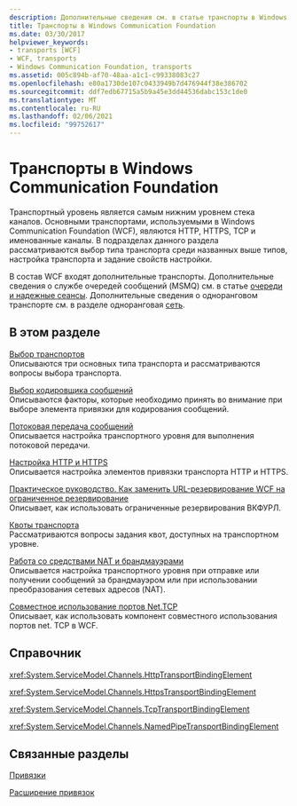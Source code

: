 ```yaml
---
description: Дополнительные сведения см. в статье транспорты в Windows Communication Foundation
title: Транспорты в Windows Communication Foundation
ms.date: 03/30/2017
helpviewer_keywords:
- transports [WCF]
- WCF, transports
- Windows Communication Foundation, transports
ms.assetid: 005c894b-af70-48aa-a1c1-c99338083c27
ms.openlocfilehash: e80a1730de107c0433949b7d476944f38e386702
ms.sourcegitcommit: ddf7edb67715a5b9a45e3dd44536dabc153c1de0
ms.translationtype: MT
ms.contentlocale: ru-RU
ms.lasthandoff: 02/06/2021
ms.locfileid: "99752617"
---
```

# <a name="transports-in-windows-communication-foundation"></a>Транспорты в Windows Communication Foundation

Транспортный уровень является самым нижним уровнем стека каналов. Основными транспортами, используемыми в Windows Communication Foundation (WCF), являются HTTP, HTTPS, TCP и именованные каналы. В подразделах данного раздела рассматриваются выбор типа транспорта среди названных выше типов, настройка транспорта и задание свойств настройки.  
  
 В состав WCF входят дополнительные транспорты. Дополнительные сведения о службе очередей сообщений (MSMQ) см. в статье [очереди и надежные сеансы](queues-and-reliable-sessions.md). Дополнительные сведения о одноранговом транспорте см. в разделе одноранговая [сеть](peer-to-peer-networking.md).  
  
## <a name="in-this-section"></a>В этом разделе  

 [Выбор транспортов](choosing-a-transport.md)  
 Описываются три основных типа транспорта и рассматриваются вопросы выбора транспорта.  
  
 [Выбор кодировщика сообщений](choosing-a-message-encoder.md)  
 Описываются факторы, которые необходимо принять во внимание при выборе элемента привязки для кодирования сообщений.  
  
 [Потоковая передача сообщений](streaming-message-transfer.md)  
 Описывается настройка транспортного уровня для выполнения потоковой передачи.  
  
 [Настройка HTTP и HTTPS](configuring-http-and-https.md)  
 Описывается настройка элементов привязки транспорта HTTP и HTTPS.  
  
 [Практическое руководство. Как заменить URL-резервирование WCF на ограниченное резервирование](how-to-replace-the-wcf-url-reservation-with-a-restricted-reservation.md)  
 Описывает, как использовать ограниченные резервирования ВКФУРЛ.  
  
 [Квоты транспорта](transport-quotas.md)  
 Рассматриваются вопросы задания квот, доступных на транспортном уровне.  
  
 [Работа со средствами NAT и брандмауэрами](working-with-nats-and-firewalls.md)  
 Описывается настройка транспортного уровня при отправке или получении сообщений за брандмауэром или при использовании преобразования сетевых адресов (NAT).  
  
 [Совместное использование портов Net.TCP](net-tcp-port-sharing.md)  
 Описывает, как использовать компонент совместного использования портов net. TCP в WCF.  
  
## <a name="reference"></a>Справочник  

 <xref:System.ServiceModel.Channels.HttpTransportBindingElement>  
  
 <xref:System.ServiceModel.Channels.HttpsTransportBindingElement>  
  
 <xref:System.ServiceModel.Channels.TcpTransportBindingElement>  
  
 <xref:System.ServiceModel.Channels.NamedPipeTransportBindingElement>  
  
## <a name="related-sections"></a>Связанные разделы  

 [Привязки](bindings.md)  
  
 [Расширение привязок](../extending/extending-bindings.md)
